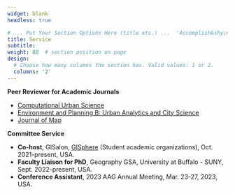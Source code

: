 ```yaml
---
widget: blank
headless: true

# ... Put Your Section Options Here (title etc.) ...  'Accomplish&shy;ments'
title: Service
subtitle:
weight: 80  # section position on page
design:
  # Choose how many columns the section has. Valid values: 1 or 2.
  columns: '2'
---
```


**Peer Reviewer for Academic Journals**
* [Computational Urban Science](https://www.springer.com/journal/43762)
* [Environment and Planning B: Urban Analytics and City Science](https://journals.sagepub.com/home/epb)
* [Journal of Map](https://www.tandfonline.com/journals/tjom20)

**Committee Service**
* **Co-host**, GISalon, [GISphere](https://gisphere.github.io/) (Student academic organizations), Oct. 2021-present, USA.
* **Faculty Liaison for PhD**, Geography GSA, University at Buffalo - SUNY, Sept. 2022-present, USA.
* **Conference Assistant**, 2023 AAG Annual Meeting, Mar. 23-27, 2023, USA.


